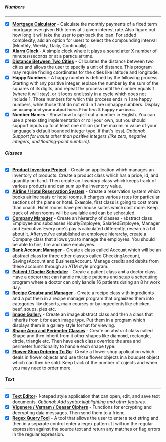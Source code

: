 ##### Numbers
---------

- [x] [**Mortgage Calculator**](https://github.com/kana800/Side-Projects/tree/master/2-Intermediate/mortgage_calculator) - Calculate the monthly payments of a fixed term mortgage over given Nth terms at a given interest rate. Also figure out how long it will take the user to pay back the loan. For added complexity, add an option for users to select the compounding interval (Monthly, Weekly, Daily, Continually).
- [x] [**Alarm Clock**](https://github.com/kana800/Side-Projects/tree/master/2-Intermediate/alarm_clock) - A simple clock where it plays a sound after X number of minutes/seconds or at a particular time.
- [x] [**Distance Between Two Cities**](https://github.com/kana800/Side-Projects/tree/master/2-Intermediate/distance_between_two_cities) - Calculates the distance between two cities and allows the user to specify a unit of distance. This program may require finding coordinates for the cities like latitude and longitude.
- [x] **Happy Numbers** - A happy number is defined by the following process. Starting with any positive integer, replace the number by the sum of the squares of its digits, and repeat the process until the number equals 1 (where it will stay), or it loops endlessly in a cycle which does not include 1. Those numbers for which this process ends in 1 are happy numbers, while those that do not end in 1 are unhappy numbers. Display an example of your output here. Find first 8 happy numbers.
- [x] **Number Names** - Show how to spell out a number in English. You can use a preexisting implementation or roll your own, but you should support inputs up to at least one million (or the maximum value of your language's default bounded integer type, if that's less). *Optional: Support for inputs other than positive integers (like zero, negative integers, and floating-point numbers).*

##### Classes
---------

- [x] [**Product Inventory Project**](https://github.com/kana800/expense_tracker) - Create an application which manages an inventory of products. Create a product class which has a price, id, and quantity on hand. Then create an *inventory* class which keeps track of various products and can sum up the inventory value.
- [x] [**Airline / Hotel Reservation System**](https://github.com/kana800/Side-Projects/blob/master/2-Intermediate/airline_hotel_reservation_system/reserve.py) - Create a reservation system which books airline seats or hotel rooms. It charges various rates for particular sections of the plane or hotel. Example, first class is going to cost more than coach. Hotel rooms have penthouse suites which cost more. Keep track of when rooms will be available and can be scheduled.
- [x] [**Company Manager**](https://github.com/kana800/Side-Projects/tree/master/2-Intermediate/company_manager) - Create an hierarchy of classes - abstract class Employee and subclasses HourlyEmployee, SalariedEmployee, Manager and Executive. Every one's pay is calculated differently, research a bit about it.
After you've established an employee hierarchy, create a Company class that allows you to manage the employees. You should be able to hire, fire and raise employees. 
- [x] [**Bank Account Manager**](https://github.com/kana800/Side-Projects/tree/master/2-Intermediate/bank_manager) - Create a class called Account which will be an abstract class for three other classes called CheckingAccount, SavingsAccount and BusinessAccount. Manage credits and debits from these accounts through an ATM style program.
- [x] [**Patient / Doctor Scheduler**](https://github.com/kana800/Side-Projects/tree/master/2-Intermediate/patient_doctor_scheduler) - Create a patient class and a doctor class. Have a doctor that can handle multiple patients and setup a scheduling program where a doctor can only handle 16 patients during an 8 hr work day.
- [x] [**Recipe Creator and Manager**](https://github.com/kana800/Side-Projects/tree/master/2-Intermediate/recipe_creator_manager) - Create a recipe class with ingredients and a put them in a recipe manager program that organizes them into categories like deserts, main courses or by ingredients like chicken, beef, soups, pies etc.
- [x] [**Image Gallery**](https://github.com/kana800/Side-Projects/tree/master/2-Intermediate/image_gallery) - Create an image abstract class and then a class that inherits from it for each image type. Put them in a program which displays them in a gallery style format for viewing.
- [x] [**Shape Area and Perimeter Classes**](https://github.com/kana800/Side-Projects/tree/master/2-Intermediate/shapes) - Create an abstract class called Shape and then inherit from it other shapes like diamond, rectangle, circle, triangle etc. Then have each class override the area and perimeter functionality to handle each shape type.
- [x] [**Flower Shop Ordering To Go**](https://github.com/kana800/Side-Projects/tree/master/2-Intermediate/flowershops)- Create a flower shop application which deals in flower objects and use those flower objects in a bouquet object which can then be sold. Keep track of the number of objects and when you may need to order more.

##### Text
---------

- [x] [**Text Editor**](https://github.com/kana800/Side-Projects/tree/master/2-Intermediate/text_editor)- Notepad style application that can open, edit, and save text documents. *Optional: Add syntax highlighting and other features.*
- [x] [**Vigenere / Vernam / Ceasar Ciphers**](https://github.com/kana800/Side-Projects/tree/master/2-Intermediate/Ciphers) - Functions for encrypting and decrypting data messages. Then send them to a friend.
- [x] [**Regex Query Tool**](https://github.com/kana800/Side-Projects/tree/master/2-Intermediate/regex_query_tool) - A tool that allows the user to enter a text string and then in a separate control enter a regex pattern. It will run the regular expression against the source text and return any matches or flag errors in the regular expression.
